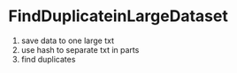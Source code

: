 # FindDuplicateinLargeDataset

1. save data to one large txt
2. use hash to separate txt in parts
3. find duplicates